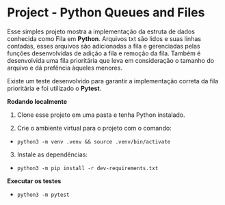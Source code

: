 # Project - Python Queues and Files
  
  Esse simples projeto mostra a implementação da estruta de dados conhecida como Fila em **Python**. Arquivos txt são lidos e suas linhas contadas, esses arquivos são adicionadas a fila e gerenciadas pelas funções desenvolvidas de adição a fila e remoção da fila. Também é desenvolvida uma fila prioritária que leva em consideração o tamanho do arquivo e dá prefência àqueles menores.

  Existe um teste desenvolvido para garantir a implementação correta da fila prioritária e foi utilizado o **Pytest**.


  <strong>Rodando localmente</strong>

  1. Clone esse projeto em uma pasta e tenha Python instalado.

  2. Crie o ambiente virtual para o projeto com o comando:

  - `python3 -m venv .venv && source .venv/bin/activate`

  3. Instale as dependências:

  - `python3 -m pip install -r dev-requirements.txt`

  <strong>Executar os testes</strong>
  
  - `python3 -m pytest`
  
